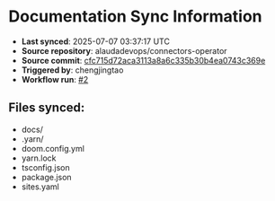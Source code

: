 # Documentation Sync Information

- **Last synced**: 2025-07-07 03:37:17 UTC
- **Source repository**: alaudadevops/connectors-operator
- **Source commit**: [cfc715d72aca3113a8a6c335b30b4ea0743c369e](https://github.com/alaudadevops/connectors-operator/commit/cfc715d72aca3113a8a6c335b30b4ea0743c369e)
- **Triggered by**: chengjingtao
- **Workflow run**: [#2](https://github.com/alaudadevops/connectors-operator/actions/runs/16106973390)

## Files synced:
- docs/
- .yarn/
- doom.config.yml
- yarn.lock
- tsconfig.json
- package.json
- sites.yaml
